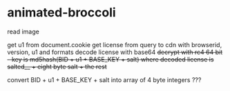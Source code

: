 # animated-broccoli
read image

get u1 from document.cookie
get license from query to cdn with browserid, version, u1 and formats
decode license with base64
~~decrypt with rc4 64 bit - key is md5hash(BID + u1 + BASE_KEY + salt)
where decoded license is salted__ + eight byte salt + the rest~~


convert BID + u1 + BASE_KEY + salt into array of 4 byte integers
???
